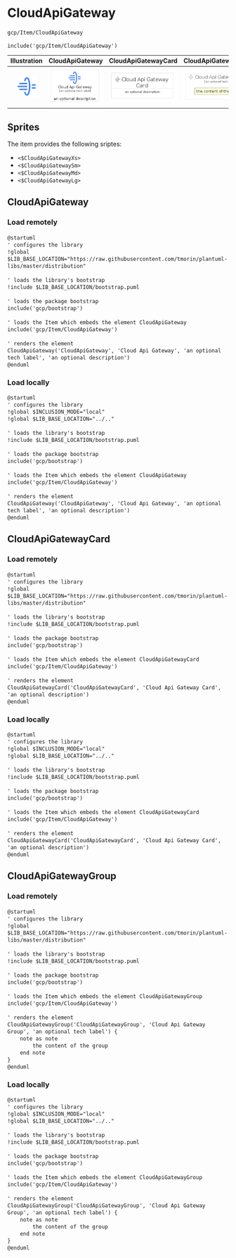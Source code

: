 # CloudApiGateway


```text
gcp/Item/CloudApiGateway
```

```text
include('gcp/Item/CloudApiGateway')
```



| Illustration | CloudApiGateway | CloudApiGatewayCard | CloudApiGatewayGroup |
| :---: | :---: | :---: | :---: |
| ![illustration for Illustration](../../gcp/Item/CloudApiGateway.png) | ![illustration for CloudApiGateway](../../gcp/Item/CloudApiGateway.Local.png) | ![illustration for CloudApiGatewayCard](../../gcp/Item/CloudApiGatewayCard.Local.png) | ![illustration for CloudApiGatewayGroup](../../gcp/Item/CloudApiGatewayGroup.Local.png) |



## Sprites
The item provides the following sriptes:

- `<$CloudApiGatewayXs>`
- `<$CloudApiGatewaySm>`
- `<$CloudApiGatewayMd>`
- `<$CloudApiGatewayLg>`





## CloudApiGateway

### Load remotely
```plantuml
@startuml
' configures the library
!global $LIB_BASE_LOCATION="https://raw.githubusercontent.com/tmorin/plantuml-libs/master/distribution"

' loads the library's bootstrap
!include $LIB_BASE_LOCATION/bootstrap.puml

' loads the package bootstrap
include('gcp/bootstrap')

' loads the Item which embeds the element CloudApiGateway
include('gcp/Item/CloudApiGateway')

' renders the element
CloudApiGateway('CloudApiGateway', 'Cloud Api Gateway', 'an optional tech label', 'an optional description')
@enduml
```

### Load locally
```plantuml
@startuml
' configures the library
!global $INCLUSION_MODE="local"
!global $LIB_BASE_LOCATION="../.."

' loads the library's bootstrap
!include $LIB_BASE_LOCATION/bootstrap.puml

' loads the package bootstrap
include('gcp/bootstrap')

' loads the Item which embeds the element CloudApiGateway
include('gcp/Item/CloudApiGateway')

' renders the element
CloudApiGateway('CloudApiGateway', 'Cloud Api Gateway', 'an optional tech label', 'an optional description')
@enduml
```

## CloudApiGatewayCard

### Load remotely
```plantuml
@startuml
' configures the library
!global $LIB_BASE_LOCATION="https://raw.githubusercontent.com/tmorin/plantuml-libs/master/distribution"

' loads the library's bootstrap
!include $LIB_BASE_LOCATION/bootstrap.puml

' loads the package bootstrap
include('gcp/bootstrap')

' loads the Item which embeds the element CloudApiGatewayCard
include('gcp/Item/CloudApiGateway')

' renders the element
CloudApiGatewayCard('CloudApiGatewayCard', 'Cloud Api Gateway Card', 'an optional description')
@enduml
```

### Load locally
```plantuml
@startuml
' configures the library
!global $INCLUSION_MODE="local"
!global $LIB_BASE_LOCATION="../.."

' loads the library's bootstrap
!include $LIB_BASE_LOCATION/bootstrap.puml

' loads the package bootstrap
include('gcp/bootstrap')

' loads the Item which embeds the element CloudApiGatewayCard
include('gcp/Item/CloudApiGateway')

' renders the element
CloudApiGatewayCard('CloudApiGatewayCard', 'Cloud Api Gateway Card', 'an optional description')
@enduml
```

## CloudApiGatewayGroup

### Load remotely
```plantuml
@startuml
' configures the library
!global $LIB_BASE_LOCATION="https://raw.githubusercontent.com/tmorin/plantuml-libs/master/distribution"

' loads the library's bootstrap
!include $LIB_BASE_LOCATION/bootstrap.puml

' loads the package bootstrap
include('gcp/bootstrap')

' loads the Item which embeds the element CloudApiGatewayGroup
include('gcp/Item/CloudApiGateway')

' renders the element
CloudApiGatewayGroup('CloudApiGatewayGroup', 'Cloud Api Gateway Group', 'an optional tech label') {
    note as note
        the content of the group
    end note
}
@enduml
```

### Load locally
```plantuml
@startuml
' configures the library
!global $INCLUSION_MODE="local"
!global $LIB_BASE_LOCATION="../.."

' loads the library's bootstrap
!include $LIB_BASE_LOCATION/bootstrap.puml

' loads the package bootstrap
include('gcp/bootstrap')

' loads the Item which embeds the element CloudApiGatewayGroup
include('gcp/Item/CloudApiGateway')

' renders the element
CloudApiGatewayGroup('CloudApiGatewayGroup', 'Cloud Api Gateway Group', 'an optional tech label') {
    note as note
        the content of the group
    end note
}
@enduml
```


